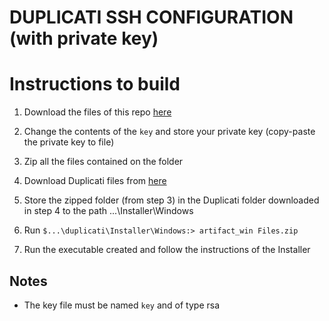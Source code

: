 # DUPLICATI SSH CONFIGURATION (with private key)

# Instructions to build

1. Download the files of this repo [here](https://gitlab.com/KanellakisK/Duplicati-V2-0-7-3)

2. Change the contents of the `key` and store your private key (copy-paste the private key to file)

3. Zip all the files contained on the folder

4. Download Duplicati files from [here](https://github.com/Kanellaman/duplicati)

5. Store the zipped folder (from step 3) in the Duplicati folder downloaded in step 4 to the path ...\Installer\Windows

6. Run
   `$...\duplicati\Installer\Windows:> artifact_win Files.zip`

7. Run the executable created and follow the instructions of the Installer</br>

## Notes

- The key file must be named `key` and of type rsa
